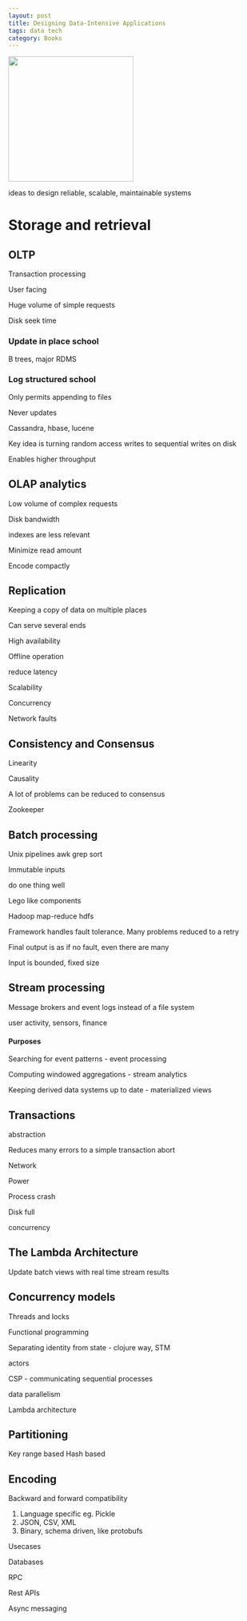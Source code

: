 ```yaml
---
layout: post
title: Designing Data-Intensive Applications 
tags: data tech  
category: Books
---
```

 

<img height="250"  src="https://i.gr-assets.com/images/S/compressed.photo.goodreads.com/books/1415816873l/23463279.jpg" /> 

ideas to design reliable, scalable, maintainable systems


# Storage and retrieval

## OLTP 
Transaction processing

User facing 

Huge volume of simple requests

Disk seek time 

### Update in place school 
B trees, major RDMS

### Log structured school
Only permits appending to files

Never updates 

Cassandra, hbase, lucene 

Key idea is turning random access writes to sequential writes on disk 

Enables higher throughput

## OLAP analytics 

Low volume of complex requests

Disk bandwidth

indexes are less relevant 

Minimize read amount 

Encode compactly 


## Replication

Keeping a copy of data on multiple places 

Can serve several ends 

High availability 

Offline operation 

reduce latency

Scalability

Concurrency

Network faults 



## Consistency and Consensus

Linearity

Causality

A lot of problems can be reduced to consensus 

Zookeeper 


## Batch processing 

Unix pipelines awk grep sort

Immutable inputs 

do one thing well

Lego like components


Hadoop map-reduce hdfs

Framework handles fault tolerance. Many problems reduced to a retry 

Final output is as if no fault, even there are many 

Input is bounded, fixed size 



## Stream processing

Message brokers and event logs instead of a file system 

user activity, sensors, finance
 

#### Purposes

Searching for event patterns -  event processing

Computing windowed aggregations - stream analytics 

Keeping derived data systems up to date - materialized views 




## Transactions 

abstraction 

Reduces many errors to a simple transaction abort 

Network 

Power 

Process crash

Disk full

concurrency


## The Lambda Architecture

Update batch views with real time stream results 


## Concurrency models

Threads and locks

Functional programming

Separating identity from state - clojure way, STM 

actors 

CSP - communicating sequential processes 

data parallelism 

Lambda architecture 

## Partitioning 
Key range based 
Hash based 


## Encoding

Backward and forward compatibility 

1. Language specific eg. Pickle 
2. JSON, CSV, XML 
3. Binary, schema driven, like protobufs

Usecases

Databases

RPC 

Rest APIs 

Async messaging 

